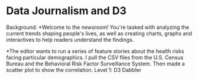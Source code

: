 # Data Journalism and D3
  Background:
   *Welcome to the newsroom! You're tasked with analyzing the current trends shaping people's lives, 
   as well as creating charts, graphs and interactives to help readers understand the findings.

   *The editor wants to run a series of feature stories about the health risks facing particular demographics. 
     I pull the CSV files from the U.S. Census Bureau and the Behavioral Risk Factor Surveillance System. 
     Then made a scatter plot to show the correlation.
   Level 1: D3 Dabbler
